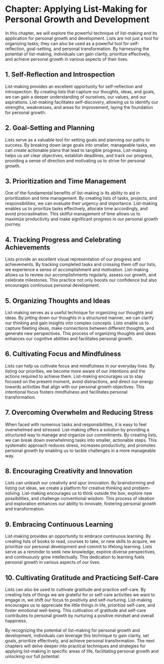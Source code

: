 Chapter: Applying List-Making for Personal Growth and Development
=================================================================

In this chapter, we will explore the powerful technique of list-making and its application for personal growth and development. Lists are not just a tool for organizing tasks; they can also be used as a powerful tool for self-reflection, goal-setting, and personal transformation. By harnessing the potential of list-making, individuals can gain clarity, prioritize effectively, and achieve personal growth in various aspects of their lives.

**1. Self-Reflection and Introspection**
----------------------------------------

List-making provides an excellent opportunity for self-reflection and introspection. By creating lists that capture our thoughts, ideas, and goals, we can gain a deeper understanding of ourselves, our values, and our aspirations. List-making facilitates self-discovery, allowing us to identify our strengths, weaknesses, and areas for improvement, laying the foundation for personal growth.

**2. Goal-Setting and Planning**
--------------------------------

Lists serve as a valuable tool for setting goals and planning our paths to success. By breaking down large goals into smaller, manageable tasks, we can create actionable plans that lead to tangible progress. List-making helps us set clear objectives, establish deadlines, and track our progress, providing a sense of direction and motivating us to strive for personal growth.

**3. Prioritization and Time Management**
-----------------------------------------

One of the fundamental benefits of list-making is its ability to aid in prioritization and time management. By creating lists of tasks, projects, and responsibilities, we can evaluate their urgency and importance. List-making enables us to prioritize tasks effectively, allocate time accordingly, and avoid procrastination. This skillful management of time allows us to maximize productivity and make significant progress in our personal growth journey.

**4. Tracking Progress and Celebrating Achievements**
-----------------------------------------------------

Lists provide an excellent visual representation of our progress and achievements. By tracking completed tasks and crossing them off our lists, we experience a sense of accomplishment and motivation. List-making allows us to review our accomplishments regularly, assess our growth, and celebrate milestones. This practice not only boosts our confidence but also encourages continuous personal development.

**5. Organizing Thoughts and Ideas**
------------------------------------

List-making serves as a useful technique for organizing our thoughts and ideas. By jotting down our thoughts in a structured manner, we can clarify our thinking and gain insights into complex concepts. Lists enable us to capture fleeting ideas, make connections between different thoughts, and generate new perspectives. This process of organizing thoughts and ideas enhances our cognitive abilities and facilitates personal growth.

**6. Cultivating Focus and Mindfulness**
----------------------------------------

Lists can help us cultivate focus and mindfulness in our everyday lives. By listing our priorities, we become more aware of our intentions and the actions required to achieve them. List-making encourages us to stay focused on the present moment, avoid distractions, and direct our energy towards activities that align with our personal growth objectives. This intentional focus fosters mindfulness and facilitates personal transformation.

**7. Overcoming Overwhelm and Reducing Stress**
-----------------------------------------------

When faced with numerous tasks and responsibilities, it is easy to feel overwhelmed and stressed. List-making offers a solution by providing a structured way to manage and organize our commitments. By creating lists, we can break down overwhelming tasks into smaller, actionable steps. This systematic approach reduces stress, increases productivity, and promotes personal growth by enabling us to tackle challenges in a more manageable way.

**8. Encouraging Creativity and Innovation**
--------------------------------------------

Lists can unleash our creativity and spur innovation. By brainstorming and listing out ideas, we create a platform for creative thinking and problem-solving. List-making encourages us to think outside the box, explore new possibilities, and challenge conventional wisdom. This process of ideation and exploration enhances our ability to innovate, fostering personal growth and transformation.

**9. Embracing Continuous Learning**
------------------------------------

List-making provides an opportunity to embrace continuous learning. By creating lists of books to read, courses to take, or new skills to acquire, we prioritize our personal development and commit to lifelong learning. Lists serve as a reminder to seek new knowledge, explore diverse perspectives, and continuously grow intellectually. This dedication to learning fuels personal growth in various aspects of our lives.

**10. Cultivating Gratitude and Practicing Self-Care**
------------------------------------------------------

Lists can also be used to cultivate gratitude and practice self-care. By creating lists of things we are grateful for or self-care activities we want to engage in, we shift our focus to positivity and self-nurturing. List-making encourages us to appreciate the little things in life, prioritize self-care, and foster emotional well-being. This cultivation of gratitude and self-care contributes to personal growth by nurturing a positive mindset and overall happiness.

By recognizing the potential of list-making for personal growth and development, individuals can leverage this technique to gain clarity, set goals, prioritize effectively, and achieve personal transformation. The next chapters will delve deeper into practical techniques and strategies for applying list-making in specific areas of life, facilitating personal growth and unlocking our full potential.
